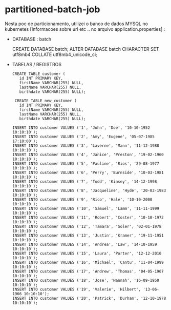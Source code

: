 # partitioned-batch-job

 Nesta poc de particionamento, utilizei o banco de dados MYSQL no kubernetes [Informacoes sobre url etc .. no arquivo application.properties] :
   
   * DATABASE : batch
   
       CREATE DATABASE batch; 
       ALTER DATABASE batch CHARACTER SET utf8mb4 COLLATE utf8mb4_unicode_ci; 
                            
   * TABELAS / REGISTROS 
        
         CREATE TABLE customer (
            id INT PRIMARY KEY,
            firstName VARCHAR(255) NULL,
            lastName VARCHAR(255) NULL,
            birthdate VARCHAR(255) NULL);
         
          CREATE TABLE new_customer (
            id INT PRIMARY KEY,
            firstName VARCHAR(255) NULL,
            lastName VARCHAR(255) NULL,
            birthdate VARCHAR(255) NULL);
    
         INSERT INTO customer VALUES ('1', 'John', 'Doe', '10-10-1952 10:10:10');
         INSERT INTO customer VALUES ('2', 'Amy', 'Eugene', '05-07-1985 17:10:00');
         INSERT INTO customer VALUES ('3', 'Laverne', 'Mann', '11-12-1988 10:10:10');
         INSERT INTO customer VALUES ('4', 'Janice', 'Preston', '19-02-1960 10:10:10');
         INSERT INTO customer VALUES ('5', 'Pauline', 'Rios', '29-08-1977 10:10:10');
         INSERT INTO customer VALUES ('6', 'Perry', 'Burnside', '10-03-1981 10:10:10');
         INSERT INTO customer VALUES ('7', 'Todd', 'Kinsey', '14-12-1998 10:10:10');
         INSERT INTO customer VALUES ('8', 'Jacqueline', 'Hyde', '20-03-1983 10:10:10');
         INSERT INTO customer VALUES ('9', 'Rico', 'Hale', '10-10-2000 10:10:10');
         INSERT INTO customer VALUES ('10', 'Samuel', 'Lamm', '11-11-1999 10:10:10');
         INSERT INTO customer VALUES ('11', 'Robert', 'Coster', '10-10-1972 10:10:10');
         INSERT INTO customer VALUES ('12', 'Tamara', 'Soler', '02-01-1978 10:10:10');
         INSERT INTO customer VALUES ('13', 'Justin', 'Kramer', '19-11-1951 10:10:10');
         INSERT INTO customer VALUES ('14', 'Andrea', 'Law', '14-10-1959 10:10:10');
         INSERT INTO customer VALUES ('15', 'Laura', 'Porter', '12-12-2010 10:10:10');
         INSERT INTO customer VALUES ('16', 'Michael', 'Cantu', '11-04-1999 10:10:10');
         INSERT INTO customer VALUES ('17', 'Andrew', 'Thomas', '04-05-1967 10:10:10');
         INSERT INTO customer VALUES ('18', 'Jose', 'Hannah', '16-09-1950 10:10:10');
         INSERT INTO customer VALUES ('19', 'Valerie', 'Hilbert', '13-06-1966 10:10:10');
         INSERT INTO customer VALUES ('20', 'Patrick', 'Durham', '12-10-1978 10:10:10');
         
         
